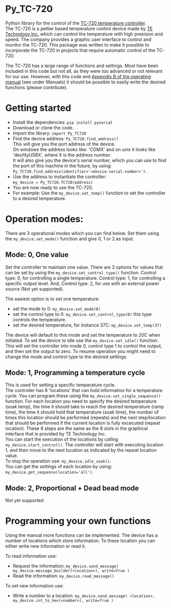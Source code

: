 # Py_TC-720
Python library for the control of the [TC-720 temperature controller](https://tetech.com/product/tc-720/).  
The TC-720 is a peltier based temperature control device made by [TE Technology Inc.](https://tetech.com/) which can control the temperature with high presision and speed. The company provides a graphic user interface to control and monitor the TC-720. This package was written to make it possible to incorporate the TC-720 in projects that require automatic control of the TC-720.
  
The TC-720 has a large range of functions and settings. Most have been included in this code but not all, as they were too advanced or not relevant for our use. However, with this code and [Appendix B of the operating manual](https://tetech.com/product/tc-720/) (see under Manuals) it should be possible to easily write the desired functions (please contribute). 

# Getting started
* Install the dependencies: `pip install pyserial`
* Download or clone the code.
* Import the library: `import Py_TC720`
* Find the device address: `Py_TC720.find_address()`  
  This will give you the port address of the device.  
  On windows the address looks like: 'COMX' and on unix it looks like 'dev/ttyUSBX', where X is the address number.  
  It will also give you the device's serial number, which you can use to find the port of this machine in the future, by using: `Py_TC720.find_address(identifier='<device-serial-number>')`.  
* Use the address to instantiate the controller:  
  `my_device = Py_TC720.TC720(address)`  
* You are now ready to use the TC-720.
* For example: Use the `my_device.set_temp()` function to set the controller to a desired temperature. 

# Operation modes:
There are 3 operational modes which you can find below. Set them using the `my_device.set_mode()` function and give 0, 1 or 2 as input.

## Mode: 0, One value
Set the controller to maintain one value. There are 3 options for values that can be set by using the `my_device.set_control_type()` function. Control type: 0, for controlling a single temperature. Control type: 1, for controlling a specific output level. And, Control type: 2, for use with an external power source (Not yet supported).  
  
The easiest option is to set one temperature:
- set the mode to 0: `my_device.set_mode(0)`
- set the control type to 0: `my_device.set_control_type(0)` this type controls the temperature.
- set the desired temperature, for instance 37C: `my_device.set_temp(37)`
  
The device will default to this mode and set the temperature to 20C when initiated.
To set the device to idle use the `my_device.set_idle()` function. This will set the controller into mode 0, control type 1 to control the output, and then set the output to zero. To resume operation you might need to change the mode and control type to the desired settings.

## Mode: 1, Programming a temperature cycle
This is used for setting a specific temperature cycle.  
The controller has 8 'locations' that can hold information for a temperature cycle. You can program these using the `my_device.set_single_sequence()` function. For each location you need to specify the desired temperature (soak temp), the time it should take to reach the desired temperature (ramp time), the time it should hold that temperature (soak time), the number of times this location should be performed (repeats) and the next step/location that should be performed if the current location is fully excecuted (repeat location). These 8 steps are the same as the 8 slots in the graphical interface that is provided by TE Technology Inc.  
You can start the execution of the locations by calling `my_device.start_control()`. The controller will start with executing location 1, and then move to the next location as indicated by the repeat location value.  
To stop the operation use: `my_device.idle_soak()`.  
You can get the settings of each location by using: `my_device.get_sequence(location='all')`.

## Mode: 2, Proportional + Dead bead mode
Not yet supported

# Programming your own functions
Using the manual more functions can be implemented. 
The device has a number of locations which store information. To these location you can either write new information or read it.  

To read information use:  
- Request the information: `my_device.send_message( my_device.message_builder(<location>), write=True )`
- Read the information: `my_device.read_message()`

To set new information use:
- Write a number to a location: `my_device.send_message( <location>, my_device.int_to_hex(<number>), write=True )`
